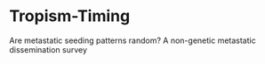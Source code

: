 # Tropism-Timing
Are metastatic seeding patterns random? A non-genetic metastatic dissemination survey
